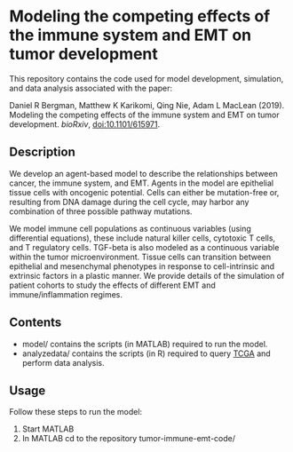 

# Modeling the competing effects of the immune system and EMT on tumor development

This repository contains the code used for model development, simulation, and data analysis associated with the paper:

Daniel R Bergman, Matthew K Karikomi, Qing Nie, Adam L MacLean (2019).  Modeling the competing effects of the immune system and EMT on tumor development. *bioRxiv*, [doi:10.1101/615971](https://doi.org/10.1101/615971).


## Description 

We develop an agent-based model to describe the relationships between cancer, the immune system, and EMT. Agents in the model are epithelial tissue cells with oncogenic potential. Cells can either be mutation-free or, resulting from DNA damage during the cell cycle, may harbor any combination of three possible pathway mutations.

We model immune cell populations as continuous variables (using differential equations), these include natural killer cells, cytotoxic T cells, and T regulatory cells. TGF-beta is also modeled as a continuous variable within the tumor microenvironment. Tissue cells can transition between epithelial and mesenchymal phenotypes in response to cell-intrinsic and extrinsic factors in a plastic manner. We provide details of the simulation of patient cohorts to study the effects of different EMT and immune/inflammation regimes.


## Contents
- model/ contains the scripts (in MATLAB) required to run the model.
- analyzedata/ contains the scripts (in R) required to query [TCGA](https://www.cancer.gov/about-nci/organization/ccg/research/structural-genomics/tcga) and perform data analysis.


## Usage

Follow these steps to run the model:

1. Start MATLAB
2. In MATLAB cd to the repository tumor-immune-emt-code/

